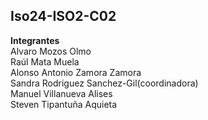## Iso24-ISO2-C02

**Integrantes**  
Alvaro Mozos Olmo  
Raúl Mata Muela  
Alonso Antonio Zamora Zamora    
Sandra Rodriguez Sanchez-Gil(coordinadora)  
Manuel Villanueva Alises   
Steven Tipantuña Aquieta  

